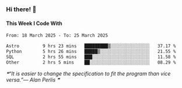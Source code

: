 ### Hi there! 👋

#### This Week I Code With
<!--START_SECTION:waka-->

```txt
From: 18 March 2025 - To: 25 March 2025

Astro         9 hrs 23 mins   █████████▒░░░░░░░░░░░░░░░   37.17 %
Python        5 hrs 26 mins   █████▒░░░░░░░░░░░░░░░░░░░   21.55 %
SQL           2 hrs 55 mins   ███░░░░░░░░░░░░░░░░░░░░░░   11.58 %
Other         2 hrs 5 mins    ██░░░░░░░░░░░░░░░░░░░░░░░   08.29 %
```

<!--END_SECTION:waka-->

<!--STARTS_HERE_QUOTE_README-->
<i>❝“It is easier to change the specification to fit the program than vice versa.”— Alan Perlis   ❞</i>
<!--ENDS_HERE_QUOTE_README-->
